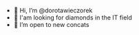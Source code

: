 - 👋 Hi, I’m @dorotawieczorek
- 👀 I'am looking for diamonds in the IT field
- 🌱 I’m open to new concats
